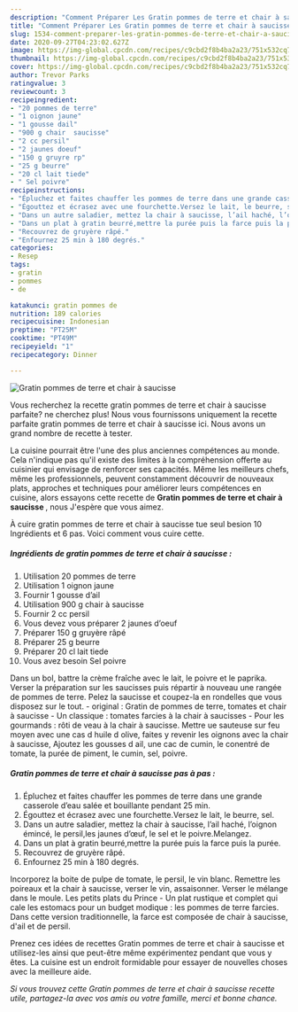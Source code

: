 ```yaml
---
description: "Comment Préparer Les Gratin pommes de terre et chair à saucisse"
title: "Comment Préparer Les Gratin pommes de terre et chair à saucisse"
slug: 1534-comment-preparer-les-gratin-pommes-de-terre-et-chair-a-saucisse
date: 2020-09-27T04:23:02.627Z
image: https://img-global.cpcdn.com/recipes/c9cbd2f8b4ba2a23/751x532cq70/gratin-pommes-de-terre-et-chair-a-saucisse-photo-principale-de-la-recette.jpg
thumbnail: https://img-global.cpcdn.com/recipes/c9cbd2f8b4ba2a23/751x532cq70/gratin-pommes-de-terre-et-chair-a-saucisse-photo-principale-de-la-recette.jpg
cover: https://img-global.cpcdn.com/recipes/c9cbd2f8b4ba2a23/751x532cq70/gratin-pommes-de-terre-et-chair-a-saucisse-photo-principale-de-la-recette.jpg
author: Trevor Parks
ratingvalue: 3
reviewcount: 3
recipeingredient:
- "20 pommes de terre"
- "1 oignon jaune"
- "1 gousse dail"
- "900 g chair  saucisse"
- "2 cc persil"
- "2 jaunes doeuf"
- "150 g gruyre rp"
- "25 g beurre"
- "20 cl lait tiede"
- " Sel poivre"
recipeinstructions:
- "Épluchez et faites chauffer les pommes de terre dans une grande casserole d’eau salée et bouillante pendant 25 min."
- "Égouttez et écrasez avec une fourchette.Versez le lait, le beurre, sel."
- "Dans un autre saladier, mettez la chair à saucisse, l’ail haché, l’oignon émincé, le persil,les jaunes d’œuf, le sel et le poivre.Melangez."
- "Dans un plat à gratin beurré,mettre la purée puis la farce puis la purée."
- "Recouvrez de gruyère râpé."
- "Enfournez 25 min à 180 degrés."
categories:
- Resep
tags:
- gratin
- pommes
- de

katakunci: gratin pommes de 
nutrition: 189 calories
recipecuisine: Indonesian
preptime: "PT25M"
cooktime: "PT49M"
recipeyield: "1"
recipecategory: Dinner

---
```



![Gratin pommes de terre et chair à saucisse](https://img-global.cpcdn.com/recipes/c9cbd2f8b4ba2a23/751x532cq70/gratin-pommes-de-terre-et-chair-a-saucisse-photo-principale-de-la-recette.jpg)

Vous recherchez la recette gratin pommes de terre et chair à saucisse parfaite? ne cherchez plus! Nous vous fournissons uniquement la recette parfaite gratin pommes de terre et chair à saucisse ici. Nous avons un grand nombre de recette à tester.

La cuisine pourrait être l'une des plus anciennes compétences au monde. Cela n'indique pas qu'il existe des limites à la compréhension offerte au cuisinier qui envisage de renforcer ses capacités. Même les meilleurs chefs, même les professionnels, peuvent constamment découvrir de nouveaux plats, approches et techniques pour améliorer leurs compétences en cuisine, alors essayons cette recette de <strong> Gratin pommes de terre et chair à saucisse </strong>, nous J'espère que vous aimez.

<!--inarticleads1-->

À cuire gratin pommes de terre et chair à saucisse tue seul besion 10 Ingrédients et 6 pas. Voici comment vous cuire cette.

##### Ingrédients de gratin pommes de terre et chair à saucisse :

1. Utilisation 20 pommes de terre
1. Utilisation 1 oignon jaune
1. Fournir 1 gousse d’ail
1. Utilisation 900 g chair à saucisse
1. Fournir 2 cc persil
1. Vous devez vous préparer 2 jaunes d’oeuf
1. Préparer 150 g gruyère râpé
1. Préparer 25 g beurre
1. Préparer 20 cl lait tiede
1. Vous avez besoin  Sel poivre


Dans un bol, battre la crème fraîche avec le lait, le poivre et le paprika. Verser la préparation sur les saucisses puis répartir à nouveau une rangée de pommes de terre. Pelez la saucisse et coupez-la en rondelles que vous disposez sur le tout. - original : Gratin de pommes de terre, tomates et chair à saucisse - Un classique : tomates farcies à la chair à saucisses - Pour les gourmands : rôti de veau à la chair à saucisse. Mettre ue sauteuse sur feu moyen avec une cas d huile d olive, faites y revenir les oignons avec la chair à saucisse, Ajoutez les gousses d ail, une cac de cumin, le conentré de tomate, la purée de piment, le cumin, sel, poivre. 

<!--inarticleads2-->

##### Gratin pommes de terre et chair à saucisse pas à pas :

1. Épluchez et faites chauffer les pommes de terre dans une grande casserole d’eau salée et bouillante pendant 25 min.
1. Égouttez et écrasez avec une fourchette.Versez le lait, le beurre, sel.
1. Dans un autre saladier, mettez la chair à saucisse, l’ail haché, l’oignon émincé, le persil,les jaunes d’œuf, le sel et le poivre.Melangez.
1. Dans un plat à gratin beurré,mettre la purée puis la farce puis la purée.
1. Recouvrez de gruyère râpé.
1. Enfournez 25 min à 180 degrés.


Incorporez la boite de pulpe de tomate, le persil, le vin blanc. Remettre les poireaux et la chair à saucisse, verser le vin, assaisonner. Verser le mélange dans le moule. Les petits plats du Prince - Un plat rustique et complet qui cale les estomacs pour un budget modique : les pommes de terre farcies. Dans cette version traditionnelle, la farce est composée de chair à saucisse, d&#39;ail et de persil. 

<!--inarticleads1-->

<p>
Prenez ces idées de recettes Gratin pommes de terre et chair à saucisse et utilisez-les ainsi que peut-être même expérimentez pendant que vous y êtes. La cuisine est un endroit formidable pour essayer de nouvelles choses avec la meilleure aide.
</p>

<p>
<i>Si vous trouvez cette Gratin pommes de terre et chair à saucisse recette utile, partagez-la avec vos amis ou votre famille, merci et bonne chance.</i>
</p>

